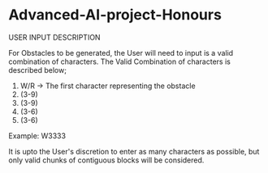 # Advanced-AI-project-Honours

USER INPUT DESCRIPTION

For Obstacles to be generated, the User will need to input is a valid combination of characters.
The Valid Combination of characters is described below;

1. W/R -> The first character representing the obstacle
2. (3-9)
3. (3-9)
4. (3-6)
5. (3-6)

Example: W3333

It is upto the User's discretion to enter as many characters as possible, but only valid chunks of contiguous blocks will be considered.

